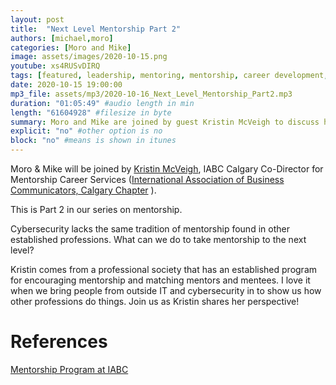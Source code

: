 ```yaml
---
layout: post
title:  "Next Level Mentorship Part 2"
authors: [michael,moro]
categories: [Moro and Mike]
image: assets/images/2020-10-15.png
youtube: xs4RUSvDIRQ
tags: [featured, leadership, mentoring, mentorship, career development, careers]
date: 2020-10-15 19:00:00
mp3_file: assets/mp3/2020-10-16_Next_Level_Mentorship_Part2.mp3
duration: "01:05:49" #audio length in min
length: "61604928" #filesize in byte
summary: Moro and Mike are joined by guest Kristin McVeigh to discuss how to take mentorship to the next level in your career.
explicit: "no" #other option is no
block: "no" #means is shown in itunes
---
```


Moro & Mike will be joined by [Kristin McVeigh](https://www.linkedin.com/in/kristin-mcveigh-5267284a/), IABC Calgary Co-Director for Mentorship Career Services ([International Association of Business Communicators, Calgary Chapter](http://iabccalgary.com/) ).

This is Part 2 in our series on mentorship.

Cybersecurity lacks the same tradition of mentorship found in other established professions. What can we do to take mentorship to the next level?

Kristin comes from a professional society that has an established program for encouraging mentorship and matching mentors and mentees. I love it when we bring people from outside IT and cybersecurity in to show us how other professions do things. Join us as Kristin shares her perspective!


# References

[Mentorship Program at IABC](https://iabccalgary.com/learn/mentorship-program/)

